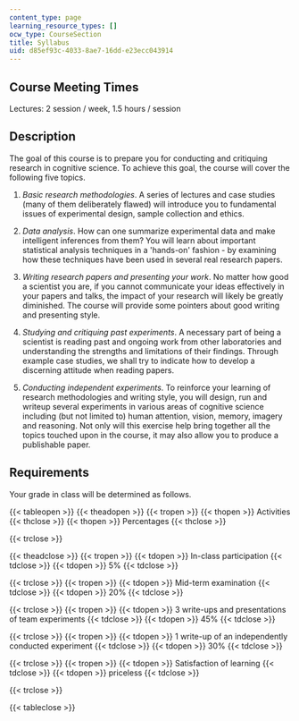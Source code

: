 ```yaml
---
content_type: page
learning_resource_types: []
ocw_type: CourseSection
title: Syllabus
uid: d85ef93c-4033-8ae7-16dd-e23ecc043914
---
```


Course Meeting Times
--------------------

Lectures: 2 session / week, 1.5 hours / session

Description
-----------

The goal of this course is to prepare you for conducting and critiquing research in cognitive science. To achieve this goal, the course will cover the following five topics.

1.  _Basic research methodologies_. A series of lectures and case studies (many of them deliberately flawed) will introduce you to fundamental issues of experimental design, sample collection and ethics.
    
2.  _Data analysis_. How can one summarize experimental data and make intelligent inferences from them? You will learn about important statistical analysis techniques in a 'hands-on' fashion - by examining how these techniques have been used in several real research papers.
    
3.  _Writing research papers and presenting your work_. No matter how good a scientist you are, if you cannot communicate your ideas effectively in your papers and talks, the impact of your research will likely be greatly diminished. The course will provide some pointers about good writing and presenting style.
    
4.  _Studying and critiquing past experiments_. A necessary part of being a scientist is reading past and ongoing work from other laboratories and understanding the strengths and limitations of their findings. Through example case studies, we shall try to indicate how to develop a discerning attitude when reading papers.
    
5.  _Conducting independent experiments_. To reinforce your learning of research methodologies and writing style, you will design, run and writeup several experiments in various areas of cognitive science including (but not limited to) human attention, vision, memory, imagery and reasoning. Not only will this exercise help bring together all the topics touched upon in the course, it may also allow you to produce a publishable paper.
    

Requirements
------------

Your grade in class will be determined as follows.

{{< tableopen >}}
{{< theadopen >}}
{{< tropen >}}
{{< thopen >}}
Activities
{{< thclose >}}
{{< thopen >}}
Percentages
{{< thclose >}}

{{< trclose >}}

{{< theadclose >}}
{{< tropen >}}
{{< tdopen >}}
In-class participation
{{< tdclose >}}
{{< tdopen >}}
5%
{{< tdclose >}}

{{< trclose >}}
{{< tropen >}}
{{< tdopen >}}
Mid-term examination
{{< tdclose >}}
{{< tdopen >}}
20%
{{< tdclose >}}

{{< trclose >}}
{{< tropen >}}
{{< tdopen >}}
3 write-ups and presentations of team experiments
{{< tdclose >}}
{{< tdopen >}}
45%
{{< tdclose >}}

{{< trclose >}}
{{< tropen >}}
{{< tdopen >}}
1 write-up of an independently conducted experiment
{{< tdclose >}}
{{< tdopen >}}
30%
{{< tdclose >}}

{{< trclose >}}
{{< tropen >}}
{{< tdopen >}}
Satisfaction of learning
{{< tdclose >}}
{{< tdopen >}}
priceless
{{< tdclose >}}

{{< trclose >}}

{{< tableclose >}}